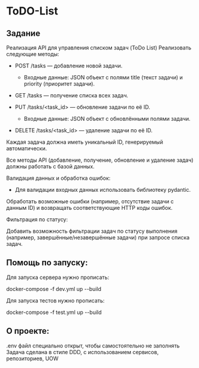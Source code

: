 # ToDO-List

## Задание

Реализация API для управления списком задач (ToDo List)
Реализовать следующие методы:

- POST /tasks — добавление новой задачи.

   - Входные данные: JSON объект с полями title (текст задачи) и priority (приоритет задачи).

- GET /tasks — получение списка всех задач.

- PUT /tasks/<task_id> — обновление задачи по её ID.

  - Входные данные: JSON объект с обновлёнными полями задачи.

- DELETE /tasks/<task_id> — удаление задачи по её ID.

Каждая задача должна иметь уникальный ID, генерируемый автоматически.

Все методы API (добавление, получение, обновление и удаление задач) должны работать с базой данных.

Валидация данных и обработка ошибок:

 - Для валидации входных данных использовать библиотеку pydantic.

Обработать возможные ошибки (например, отсутствие задачи с данным ID) и возвращать соответствующие HTTP коды ошибок.

Фильтрация по статусу:

Добавить возможность фильтрации задач по статусу выполнения (например, завершённые/незавершённые задачи) при запросе списка задач.

## Помощь по запуску:
Для запуска сервера нужно прописать:

docker-compose -f dev.yml up --build

Для запуска тестов нужно прописать:

docker-compose -f test.yml up --build


## О проекте:
.env файл специально открыт, чтобы самостоятельно не заполнять
Задача сделана в стиле DDD, с использованием сервисов, репозиториев, UOW
